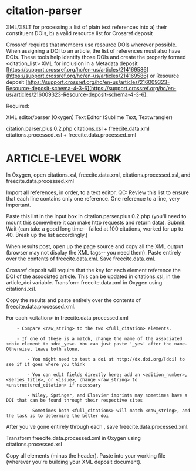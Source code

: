 # citation-parser
XML/XSLT for processing a list of plain text references into a) their constituent DOIs, b) a valid resource list for Crossref deposit

Crossref requires that members use resource DOIs wherever possible. When assigning a DOI to an article, the list of references must also have DOIs. These tools help identify those DOIs and create the properly formed <citation\_list> XML for inclusion in a Metadata deposit [https://support.crossref.org/hc/en-us/articles/214169586](https://support.crossref.org/hc/en-us/articles/214169586) or Resource deposit [https://support.crossref.org/hc/en-us/articles/216009323-Resource-deposit-schema-4-3-6](https://support.crossref.org/hc/en-us/articles/216009323-Resource-deposit-schema-4-3-6).

Required:

  XML editor/parser (Oxygen)
	Text Editor (Sublime Text, Textwrangler)

  citation.parser.plus.0.2.php
	citations.xsl + freecite.data.xml
	citations.processed.xsl + freecite.data.processed.xml

# ARTICLE-LEVEL WORK

In Oxygen, open citations.xsl, freecite.data.xml, citations.processed.xsl, and freecite.data.processed.xml

Import all references, in order, to a text editor. QC: Review this list to ensure that each line contains only one reference. One reference to a line, very important.

Paste this list in the input box in citation.parser.plus.0.2.php (you'll need to mount this somewhere it can make http requests and return data). Submit. Wait (can take a good long time-- failed at 100 citations, worked for up to 40. Break up the list accordingly.)

When results post, open up the page source and copy all the XML output (browser may not display the XML tags-- you need them). Paste entirely over the contents of freecite.data.xml. Save freecite.data.xml.

Crossref deposit will require that the key for each <citation> element reference the DOI of the associated article. This can be updated in citations.xsl, in the article_doi variable. Transform freecite.data.xml in Oxygen using citations.xsl.

Copy the results and paste entirely over the contents of freecite.data.processed.xml.

For each \<citation\> in freecite.data.processed.xml

		- Compare <raw_string> to the two <full_citation> elements.

		- If one of these is a match, change the name of the associated <doi> element to <doi_yes>. You can just paste '_yes' after the name. Otherwise, leave both alone.

			- You might need to test a doi at http://dx.doi.org/[doi] to see if it goes where you think

			- You can edit fields directly here; add an <edition_number>, <series_title>, or <issue>, change <raw_string> to <unstructured_citation> if necessary

			- Wiley, Springer, and Elsevier imprints may sometimes have a DOI that can be found through their respective sites

			- Sometimes both <full_citations> will match <raw_string>, and the task is to determine the better doi

After you've gone entirely through each <citation>, save freecite.data.processed.xml.

Transform freecite.data.processed.xml in Oxygen using citations.processed.xsl

Copy all <citation> elements (minus the header). Paste into your working file (wherever you're building your XML deposit document).
